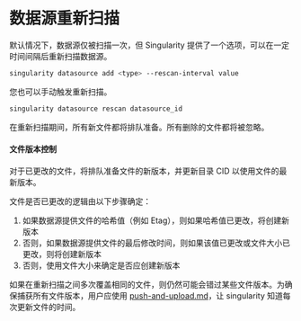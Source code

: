 # 数据源重新扫描

默认情况下，数据源仅被扫描一次，但 Singularity 提供了一个选项，可以在一定时间间隔后重新扫描数据源。

```sh
singularity datasource add <type> --rescan-interval value
```

您也可以手动触发重新扫描。

```sh
singularity datasource rescan datasource_id
```

在重新扫描期间，所有新文件都将排队准备。所有删除的文件都将被忽略。

#### 文件版本控制

对于已更改的文件，将排队准备文件的新版本，并更新目录 CID 以使用文件的最新版本。

文件是否已更改的逻辑由以下步骤确定：

1. 如果数据源提供文件的哈希值（例如 Etag），则如果哈希值已更改，将创建新版本
2. 否则，如果数据源提供文件的最后修改时间，则如果该值已更改或文件大小已更改，则将创建新版本
3. 否则，使用文件大小来确定是否应创建新版本

如果在重新扫描之间多次覆盖相同的文件，则仍然可能会错过某些文件版本。为确保捕获所有文件版本，用户应使用 [push-and-upload.md](push-and-upload.md "mention")，让 singularity 知道每次更新文件的时间。